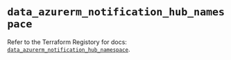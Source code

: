 # `data_azurerm_notification_hub_namespace`

Refer to the Terraform Registory for docs: [`data_azurerm_notification_hub_namespace`](https://registry.terraform.io/providers/hashicorp/azurerm/3.55.0/docs/data-sources/notification_hub_namespace).
